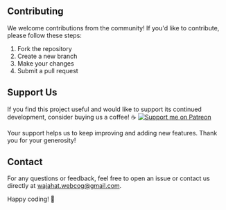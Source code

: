 ## Contributing

We welcome contributions from the community! If you'd like to contribute, please follow these steps:

1. Fork the repository
2. Create a new branch
3. Make your changes
4. Submit a pull request


## Support Us

If you find this project useful and would like to support its continued development, consider buying us a coffee! ☕ 
[![Support me on Patreon](https://img.shields.io/badge/Support%20me%20on-Patreon-orange?style=for-the-badge&logo=patreon)](https://www.patreon.com/Webcog)




Your support helps us to keep improving and adding new features. Thank you for your generosity!

## Contact

For any questions or feedback, feel free to open an issue or contact us directly at [wajahat.webcog@gmail.com](mailto:wajahat.webcog@gmail.com).

Happy coding! 🎉


